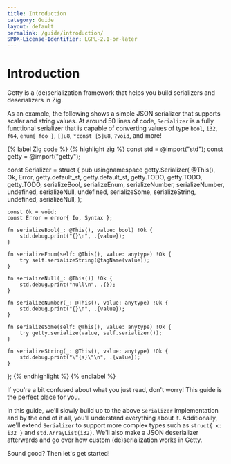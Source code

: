 ```yaml
---
title: Introduction
category: Guide
layout: default
permalink: /guide/introduction/
SPDX-License-Identifier: LGPL-2.1-or-later
---
```


# Introduction

Getty is a (de)serialization framework that helps you build serializers and deserializers in Zig.

As an example, the following shows a simple JSON serializer that supports scalar and string values. At around 50 lines of code, `Serializer` is a fully functional serializer that is capable of converting values of type `bool`, `i32`, `f64`, `enum{ foo }`, `[]u8`, `*const [5]u8`, `?void`, and more!

{% label Zig code %}
{% highlight zig %}
const std = @import("std");
const getty = @import("getty");

const Serializer = struct {
    pub usingnamespace getty.Serializer(
        @This(),
        Ok,
        Error,
        getty.default_st,
        getty.default_st,
        getty.TODO,
        getty.TODO,
        getty.TODO,
        serializeBool,
        serializeEnum,
        serializeNumber,
        serializeNumber,
        undefined,
        serializeNull,
        undefined,
        serializeSome,
        serializeString,
        undefined,
        serializeNull,
    );

    const Ok = void;
    const Error = error{ Io, Syntax };

    fn serializeBool(_: @This(), value: bool) !Ok {
        std.debug.print("{}\n", .{value});
    }

    fn serializeEnum(self: @This(), value: anytype) !Ok {
        try self.serializeString(@tagName(value));
    }

    fn serializeNull(_: @This()) !Ok {
        std.debug.print("null\n", .{});
    }

    fn serializeNumber(_: @This(), value: anytype) !Ok {
        std.debug.print("{}\n", .{value});
    }

    fn serializeSome(self: @This(), value: anytype) !Ok {
        try getty.serialize(value, self.serializer());
    }

    fn serializeString(_: @This(), value: anytype) !Ok {
        std.debug.print("\"{s}\"\n", .{value});
    }
};
{% endhighlight %}
{% endlabel %}

If you're a bit confused about what you just read, don't worry! This guide is the perfect place for you.

In this guide, we'll slowly build up to the above `Serializer` implementation and by the end of it all, you'll understand everything about it. Additionally, we'll extend `Serializer` to support more complex types such as `struct{ x: i32 }` and `std.ArrayList(i32)`. We'll also make a JSON deserializer afterwards and go over how custom (de)serialization works in Getty.

Sound good? Then let's get started!
